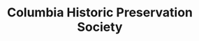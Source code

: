 ---
layout: repo
title: "Columbia Historic Preservation Society"
id: 13772
permalink: repos/13772/
---